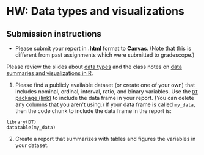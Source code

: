# HW: Data types and visualizations

## Submission instructions

*  Please submit your report in **.html** format to **Canvas**.  (Note that this is different from past assignments which were submitted to gradescope.)  


Please review the slides about [data types](https://tgstewart.cloud/compprob/datatypes.html) and the class notes on [data summaries and visualizations in R](https://tgstewart.cloud/compprob/summaries-visualizations.html).

1. Please find a publicly available dataset (or create one of your own) that includes nominal, ordinal, interval, ratio, and binary variables.  Use the [`DT` package (link)](https://rstudio.github.io/DT/) to include the data frame in your report. (You can delete any columns that you aren't using.)  If your data frame is called `my_data`, then the code chunk to include the data frame in the report is:

```
library(DT)
datatable(my_data)
```

2. Create a report that summarizes with tables and figures the variables in your dataset.